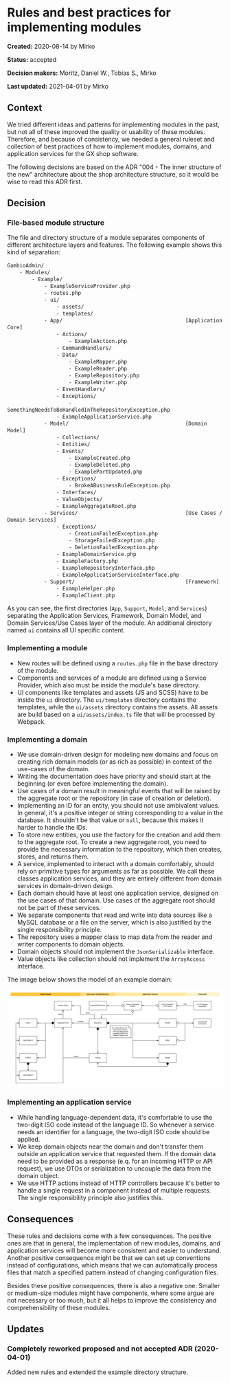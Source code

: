 # Rules and best practices for implementing modules

**Created:** 2020-08-14 by Mirko

**Status:** accepted

**Decision makers:** Moritz, Daniel W., Tobias S., Mirko

**Last updated:** 2021-04-01 by Mirko


## Context

We tried different ideas and patterns for implementing modules in the past, but not all of these improved the quality
or usability of these modules. Therefore, and because of consistency, we needed a general ruleset and collection of
best practices of how to implement modules, domains, and application services for the GX shop software.

The following decisions are based on the ADR "004 - The inner structure of the new" architecture about the shop
architecture structure, so it would be wise to read this ADR first.


## Decision

### File-based module structure

The file and directory structure of a module separates components of different architecture layers and features. The
following example shows this kind of separation:

```
GambioAdmin/
    - Modules/
        - Example/
            - ExampleServiceProvider.php
            - routes.php
            - ui/
                - assets/
                - templates/
            - App/                                        [Application Core]
                - Actions/
                    - ExampleAction.php
                - CommandHandlers/
                - Data/
                    - ExampleMapper.php
                    - ExampleReader.php
                    - ExampleRepository.php
                    - ExampleWriter.php
                - EventHandlers/
                - Exceptions/
                    - SomethingNeedsToBeHandledInTheRepositoryException.php
                - ExampleApplicationService.php
            - Model/                                      [Domain Model]
                - Collections/
                - Entities/
                - Events/
                    - ExampleCreated.php
                    - ExampleDeleted.php
                    - ExamplePartUpdated.php
                - Exceptions/
                    - BrokeABusinessRuleException.php
                - Interfaces/
                - ValueObjects/
                - ExampleAggregateRoot.php
            - Services/                                   [Use Cases / Domain Services]
                - Exceptions/
                    - CreationFailedException.php
                    - StorageFailedException.php
                    - DeletionFailedException.php
                - ExampleDomainService.php
                - ExampleFactory.php
                - ExampleRepositoryInterface.php
                - ExampleApplicationServiceInterface.php
            - Support/                                    [Framework]
                - ExampleHelper.php
                - ExampleClient.php
```

As you can see, the first directories (`App`, `Support`, `Model`, and `Services`) separating the Application Services,
Framework, Domain Model, and Domain Services/Use Cases layer of the module. An additional directory named `ui`
contains all UI specific content.


### Implementing a module

* New routes will be defined using a `routes.php` file in the base directory of the module.
* Components and services of a module are defined using a Service Provider, which also must be inside the module's
  base directory.
* UI components like templates and assets (JS and SCSS) have to be inside the `ui` directory. The `ui/templates`
  directory contains the templates, while the `ui/assets` directory contains the assets. All assets are build based
  on a `ui/assets/index.ts` file that will be processed by Webpack.


### Implementing a domain

* We use domain-driven design for modeling new domains and focus on creating rich domain models (or as rich as
  possible) in context of the use-cases of the domain.
* Writing the documentation does have priority and should start at the beginning (or even before implementing the
  domain).
* Use cases of a domain result in meaningful events that will be raised by the aggregate root or the repository (in
  case of creation or deletion).
* Implementing an ID for an entity, you should not use ambivalent values. In general, it's a positive integer or
  string corresponding to a value in the database. It shouldn't be that value or `null`, because this makes it
  harder to handle the IDs.
* To store new entities, you use the factory for the creation and add them to the aggregate root. To create a new
  aggregate root,  you need to provide the necessary information to the repository, which then creates, stores, and
  returns them.
* A service, implemented to interact with a domain comfortably, should rely on primitive types for
  arguments as far as possible. We call these classes application services, and they are entirely different
  from domain services in domain-driven design.
* Each domain should have at least one application service, designed on the use cases of that domain. Use
  cases of the aggregate root should not be part of these services.
* We separate components that read and write into data sources like a MySQL database or a file on the server, which
  is also justified by the single responsibility principle.
* The repository uses a mapper class to map data from the reader and writer components to domain objects.
* Domain objects should not implement the `JsonSerializable` interface.
* Value objects like collection should not implement the `ArrayAccess` interface.

The image below shows the model of an example domain:

![](./attachments/005-example-domain.png)


### Implementing an application service

* While handling language-dependent data, it's comfortable to use the two-digit ISO code instead of the language ID.
  So whenever a service needs an identifier for a language, the two-digit ISO code should be applied.
* We keep domain objects near the domain and don't transfer them outside an application service that requested them.
  If the domain data need to be provided as a response (e.q. for an incoming HTTP or API request), we use DTOs or
  serialization to uncouple the data from the domain object.
* We use HTTP actions instead of HTTP controllers because it's better to handle a single request in a component
  instead of multiple requests. The single responsibility principle also justifies this.


## Consequences

These rules and decisions come with a few consequences. The positive ones are that in general, the implementation of
new modules, domains, and application services will become more consistent and easier to understand. Another positive
consequence might be that we can set up conventions instead of configurations, which means that we can automatically
process files that match a specified pattern instead of changing configuration files.

Besides these positive consequences, there is also a negative one: Smaller or medium-size modules might have components,
where some argue are not necessary or too much, but it all helps to improve the consistency and comprehensibility of
these modules.

## Updates

### Completely reworked proposed and not accepted ADR (2020-04-01)

Added new rules and extended the example directory structure.